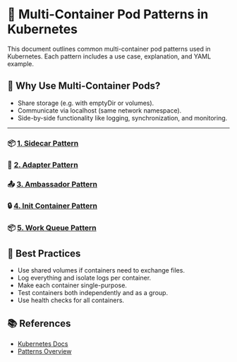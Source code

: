 # 🧩 Multi-Container Pod Patterns in Kubernetes

This document outlines common multi-container pod patterns used in Kubernetes. Each pattern includes a use case, explanation, and YAML example.

## 🚀 Why Use Multi-Container Pods?

- Share storage (e.g. with emptyDir or volumes).
- Communicate via localhost (same network namespace).
- Side-by-side functionality like logging, synchronization, and monitoring.

---

### 📦 [1. Sidecar Pattern]()

### 🔁 [2. Adapter Pattern]()

### 📤 [3. Ambassador Pattern]()

### 🔒 [4. Init Container Pattern]()

### 📦 [5. Work Queue Pattern]()

## 📌 Best Practices

- Use shared volumes if containers need to exchange files.
- Log everything and isolate logs per container.
- Make each container single-purpose.
- Test containers both independently and as a group.
- Use health checks for all containers.

## 📚 References

- [Kubernetes Docs](https://kubernetes.io/docs/concepts/workloads/pods/)
- [Patterns Overview](https://kubernetes.io/blog/2022/02/23/multi-container-pod-design-patterns/)

